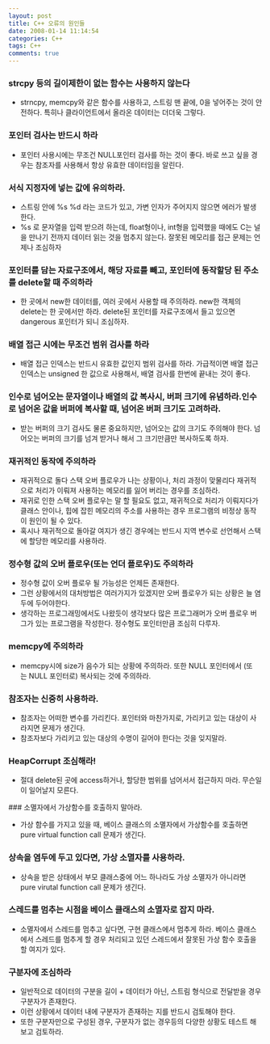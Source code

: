 ```yaml
---
layout: post
title: C++ 오류의 원인들
date: 2008-01-14 11:14:54
categories: C++
tags: C++
comments: true
---
```

### strcpy 등의 길이제한이 없는 함수는 사용하지 않는다 
* strncpy, memcpy와 같은 함수를 사용하고, 스트링 맨 끝에, 0을 넣어주는 것이 안전하다. 특히나 클라이언트에서 올라온 데이터는 더더욱 그렇다.

### 포인터 검사는 반드시 하라
* 포인터 사용시에는 무조건 NULL포인터 검사를 하는 것이 좋다. 바로 쓰고 싶을 경우는 참조자를 사용해서 항상 유효한 데이터임을 알린다. 

### 서식 지정자에 넣는 값에 유의하라.
* 스트링 안에 %s %d 라는 코드가 있고, 가변 인자가 주어지지 않으면 에러가 발생한다.
* %s 로 문자열을 입력 받으려 하는데, float형이나, int형을 입력했을 때에도 C는 널을 만나기 전까지 데이터 읽는 것을 멈추지 않는다. 잘못된 메모리를 접근 문제는 언제나 조심하자

### 포인터를 담는 자료구조에서, 해당 자료를 빼고, 포인터에 동작할당 된 주소를 delete할 때 주의하라
* 한 곳에서 new한 데이터를, 여러 곳에서 사용할 때 주의하라. new한 객체의 delete는 한 곳에서만 하라. delete된 포인터를 자료구조에서 들고 있으면 dangerous 포인터가 되니 조심하자.

### 배열 접근 시에는 무조건 범위 검사를 하라
* 배열 접근 인덱스는 반드시 유효한 값인지 범위 검사를 하라. 가급적이면 배열 접근 인덱스는 unsigned 한 값으로 사용해서, 배열 검사를 한번에 끝내는 것이 좋다.

### 인수로 넘어오는 문자열이나 배열의 값 복사시, 버퍼 크기에 유념하라.인수로 넘어온 값을 버퍼에 복사할 때, 넘어온 버퍼 크기도 고려하라.
* 받는 버퍼의 크기 검사도 물론 중요하지만, 넘어오는 값의 크기도 주의해야 한다. 넘어오는 버퍼의 크기를 넘겨 받거나 해서 그 크기만큼만 복사하도록 하자.

### 재귀적인 동작에 주의하라
* 재귀적으로 돌다 스택 오버 플로우가 나는 상황이나, 처리 과정이 맞물리다 재귀적으로 처리가 이뤄져 사용하는 메모리를 잃어 버리는 경우를 조심하라. 
* 재귀로 인한 스택 오버 플로우는 말 할 필요도 없고, 재귀적으로 처리가 이뤄지다가 클래스 안이나, 힙에 잡힌 메모리의 주소를 사용하는 경우 프로그램의 비정상 동작이 원인이 될 수 있다. 
* 혹시나 재귀적으로 돌아갈 여지가 생긴 경우에는 반드시 지역 변수로 선언해서 스택에 할당한 메모리를 사용하라.

### 정수형 값의 오버 플로우(또는 언더 플로우)도 주의하라
* 정수형 값이 오버 플로우 될 가능성은 언제든 존재한다.
* 그런 상황에서의 대처방법은 여러가지가 있겠지만 오버 플로우가 되는 상황은 늘 염두에 두어야한다.
* 생각하는 프로그래밍에서도 나왔듯이 생각보다 많은 프로그래머가 오버 플로우 버그가 있는 프로그램을 작성한다. 정수형도 포인터만큼 조심히 다루자.

### memcpy에 주의하라
* memcpy시에 size가 음수가 되는 상황에 주의하라. 또한 NULL 포인터에서 (또는 NULL 포인터로) 복사되는 것에 주의하라.

### 참조자는 신중히 사용하라.
* 참조자는 어떠한 변수를 가리킨다. 포인터와 마찬가지로, 가리키고 있는 대상이 사라지면 문제가 생긴다.
* 참조자보다 가리키고 있는 대상의 수명이 길어야 한다는 것을 잊지말라.

### HeapCorrupt 조심해라!
* 절대 delete된 곳에 access하거나, 할당한 범위를 넘어서서 접근하지 마라. 무슨일이 일어날지 모른다.

### 소멸자에서 가상함수를 호출하지 말아라.
* 가상 함수를 가지고 있을 때, 베이스 클래스의 소멸자에서 가상함수를 호출하면 pure virtual function call 문제가 생긴다.

### 상속을 염두에 두고 있다면, 가상 소멸자를 사용하라.
* 상속을 받은 상태에서 부모 클래스중에 어느 하나라도 가상 소멸자가 아니라면 pure virutal function call 문제가 생긴다.

### 스레드를 멈추는 시점을 베이스 클래스의 소멸자로 잡지 마라.
* 소멸자에서 스레드를 멈추고 싶다면, 구현 클래스에서 멈추게 하라. 베이스 클래스에서 스레드를 멈추게 할 경우 처리되고 있던 스레드에서 잘못된 가상 함수 호출을 할 여지가 있다.

### 구분자에 조심하라
* 일반적으로 데이터의 구분을 길이 + 데이터가 아닌, 스트림 형식으로 전달받을 경우 구분자가 존재한다.
* 이런 상황에서 데이터 내에 구분자가 존재하는 지를 반드시 검토해야 한다.
* 또한 구분자만으로 구성된 경우, 구분자가 없는 경우등의 다양한 상황도 테스트 해보고 검토하라.